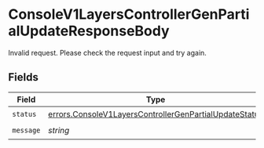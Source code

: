 # ConsoleV1LayersControllerGenPartialUpdateResponseBody

Invalid request. Please check the request input and try again.


## Fields

| Field                                                                                                                            | Type                                                                                                                             | Required                                                                                                                         | Description                                                                                                                      |
| -------------------------------------------------------------------------------------------------------------------------------- | -------------------------------------------------------------------------------------------------------------------------------- | -------------------------------------------------------------------------------------------------------------------------------- | -------------------------------------------------------------------------------------------------------------------------------- |
| `status`                                                                                                                         | [errors.ConsoleV1LayersControllerGenPartialUpdateStatus](../../models/errors/consolev1layerscontrollergenpartialupdatestatus.md) | :heavy_check_mark:                                                                                                               | N/A                                                                                                                              |
| `message`                                                                                                                        | *string*                                                                                                                         | :heavy_check_mark:                                                                                                               | N/A                                                                                                                              |